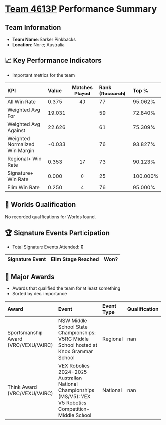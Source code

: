 # [Team 4613P](https://https://www.robotevents.com/teams/V5RC/4613P) Performance Summary

##  Team Information
- **Team Name**: Barker Pinkbacks
- **Location**: None; Australia

## 📈 Key Performance Indicators
- Important metrics for the team

| KPI | Value | Matches Played | Rank (Research) | Top % |
|:---|:-----|:--------------:|:----|:-----|
| All Win Rate | 0.375 | 40 | 77 | 95.062% |
| Weighted Avg For | 19.031 |  | 59 | 72.840% |
| Weighted Avg Against | 22.626 |  | 61 | 75.309% |
| Weighted Normalized Win Margin | -0.033 |  | 76 | 93.827% |
| Regional+ Win Rate | 0.353 | 17 | 73 | 90.123% |
| Signature+ Win Rate | 0.000 | 0 | 25 | 100.000% |
| Elim Win Rate | 0.250 | 4 | 76 | 95.000% |


## 🎯 Worlds Qualification
No recorded qualifications for Worlds found.

## 🏆 Signature Events Participation
- Total Signature Events Attended: **0**

| Signature Event | Elim Stage Reached | Won? |
|:----------------|:-------------------|:----|


## 🥇 Major Awards
- Awards that qualified the team for at least something
- Sorted by dec. importance

| Award | Event | Event Type | Qualification |
|:------|:------|:-----------|:--------------|
| Sportsmanship Award (VRC/VEXU/VAIRC) | NSW Middle School State Championships: V5RC Middle School hosted at Knox Grammar School | Regional | nan |
| Think Award (VRC/VEXU/VAIRC) | VEX Robotics 2024-2025 Australian National Championships (MS/V5): VEX V5 Robotics Competition- Middle School | National | nan |

